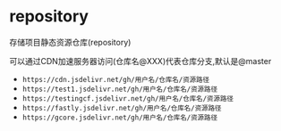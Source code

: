 # repository
存储项目静态资源仓库(repository)

可以通过CDN加速服务器访问(仓库名@XXX)代表仓库分支,默认是@master

+ `https://cdn.jsdelivr.net/gh/用户名/仓库名/资源路径`
+ `https://test1.jsdelivr.net/gh/用户名/仓库名/资源路径`
+ `https://testingcf.jsdelivr.net/gh/用户名/仓库名/资源路径`
+ `https://fastly.jsdelivr.net/gh/用户名/仓库名/资源路径`
+ `https://gcore.jsdelivr.net/gh/用户名/仓库名/资源路径`



